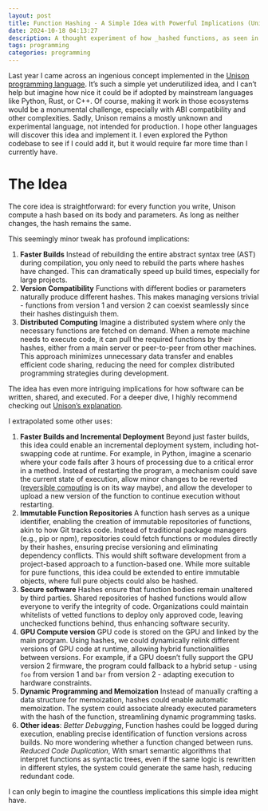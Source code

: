 ```yaml
---
layout: post
title: Function Hashing - A Simple Idea with Powerful Implications (Unison)
date: 2024-10-18 04:13:27
description: A thought experiment of how _hashed functions, as seen in the Unison language, could change programming. From faster builds to distributed computing and secure software, this post highlights potential applications and implications of this nice approach.
tags: programming
categories: programming
---
```


Last year I came across an ingenious concept implemented in the [Unison programming language](https://www.unison-lang.org/). It’s such a simple yet underutilized idea, and I can’t help but imagine how nice it could be if adopted by mainstream languages like Python, Rust, or C++. Of course, making it work in those ecosystems would be a monumental challenge, especially with ABI compatibility and other complexities. Sadly, Unison remains a mostly unknown and experimental language, not intended for production. I hope other languages will discover this idea and implement it. I even explored the Python codebase to see if I could add it, but it would require far more time than I currently have.

# The Idea
The core idea is straightforward: for every function you write, Unison compute a hash based on its body and parameters. As long as neither changes, the hash remains the same.

This seemingly minor tweak has profound implications:

1. **Faster Builds**
   Instead of rebuilding the entire abstract syntax tree (AST) during compilation, you only need to rebuild the parts where hashes have changed. This can dramatically speed up build times, especially for large projects.
2. **Version Compatibility**
   Functions with different bodies or parameters naturally produce different hashes. This makes managing versions trivial - functions from version 1 and version 2 can coexist seamlessly since their hashes distinguish them.
3. **Distributed Computing**
   Imagine a distributed system where only the necessary functions are fetched on demand. When a remote machine needs to execute code, it can pull the required functions by their hashes, either from a main server or peer-to-peer from other machines. This approach minimizes unnecessary data transfer and enables efficient code sharing, reducing the need for complex distributed programming strategies during development.

The idea has even more intriguing implications for how software can be written, shared, and executed. For a deeper dive, I highly recommend checking out [Unison’s explanation](https://www.unison-lang.org/docs/the-big-idea/).

I extrapolated some other uses:

1. **Faster Builds and Incremental Deployment**
   Beyond just faster builds, this idea could enable an incremental deployment system, including hot-swapping code at runtime. For example, in Python, imagine a scenario where your code fails after 3 hours of processing due to a critical error in a method. Instead of restarting the program, a mechanism could save the current state of execution, allow minor changes to be reverted ([reversible computing](https://spectrum.ieee.org/reversible-computing) is on its way maybe), and allow the developer to upload a new version of the function to continue execution without restarting.
2. **Immutable Function Repositories**
   A function hash serves as a unique identifier, enabling the creation of immutable repositories of functions, akin to how Git tracks code. Instead of traditional package managers (e.g., pip or npm), repositories could fetch functions or modules directly by their hashes, ensuring precise versioning and eliminating dependency conflicts. This would shift software development from a project-based approach to a function-based one. While more suitable for pure functions, this idea could be extended to entire immutable objects, where full pure objects could also be hashed.
3. **Secure software**
   Hashes ensure that function bodies remain unaltered by third parties. Shared repositories of hashed functions would allow everyone to verify the integrity of code. Organizations could maintain whitelists of vetted functions to deploy only approved code, leaving unchecked functions behind, thus enhancing software security.
4. **GPU Compute version**
   GPU code is stored on the GPU and linked by the main program. Using hashes, we could dynamically relink different versions of GPU code at runtime, allowing hybrid functionalities between versions. For example, if a GPU doesn’t fully support the GPU version 2 firmware, the program could fallback to a hybrid setup - using `foo` from version 1 and `bar` from version 2 - adapting execution to hardware constraints.
5. **Dynamic Programming and Memoization**
   Instead of manually crafting a data structure for memoization, hashes could enable automatic memoization. The system could associate already executed parameters with the hash of the function, streamlining dynamic programming tasks.
6. **Other ideas**:
   *Better Debugging*, Function hashes could be logged during execution, enabling precise identification of function versions across builds. No more wondering whether a function changed between runs. *Reduced Code Duplication*, With smart semantic algorithms that interpret functions as syntactic trees, even if the same logic is rewritten in different styles, the system could generate the same hash, reducing redundant code.


I can only begin to imagine the countless implications this simple idea might have.